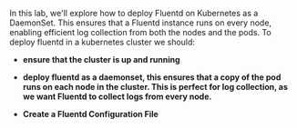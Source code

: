 In this lab, we'll explore how to deploy Fluentd on Kubernetes as a DaemonSet. This ensures that a Fluentd instance runs on every node, enabling efficient log collection from both the nodes and the pods. 
To deploy fluentd in a kubernetes cluster we should: 

- **ensure that the cluster is up and running**

- **deploy fluentd as a daemonset, this ensures that a copy of the pod runs on each node in the cluster. This is perfect for log collection, as we want Fluentd to collect logs from every node.**
- **Create a Fluentd Configuration File**


